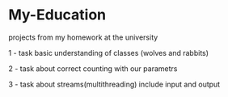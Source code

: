 # My-Education
projects from my homework at the university

1 - task basic understanding of classes (wolves and rabbits)

2 - task about correct counting with our parametrs

3 - task about streams(multithreading) include input and output
